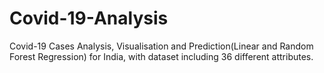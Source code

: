 # Covid-19-Analysis
Covid-19 Cases Analysis, Visualisation and Prediction(Linear and Random Forest Regression) for India, with dataset including 36 different attributes.
